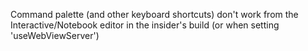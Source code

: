 Command palette (and other keyboard shortcuts) don't work from the Interactive/Notebook editor in the insider's build (or when setting 'useWebViewServer')